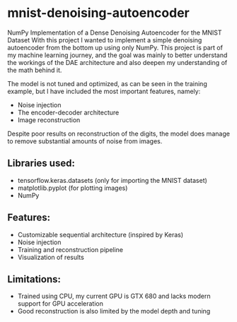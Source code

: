 # mnist-denoising-autoencoder
NumPy Implementation of a Dense Denoising Autoencoder for the MNIST Dataset 
With this project I wanted to implement a simple denoising autoencoder from the bottom up using only NumPy.
This project is part of my machine learning journey, and the goal was mainly to better understand the workings
of the DAE architecture and also deepen my understanding of the math behind it.

The model is not tuned and optimized, as can be seen in the training example, but I have included the most important features, namely:
- Noise injection
- The encoder-decoder architecture
- Image reconstruction

Despite poor results on reconstruction of the digits, the model does manage to remove substantial amounts of noise from images.

## Libraries used:
- tensorflow.keras.datasets (only for importing the MNIST dataset)
- matplotlib.pyplot (for plotting images)
- NumPy

## Features:
- Customizable sequential architecture (inspired by Keras)
- Noise injection
- Training and reconstruction pipeline
- Visualization of results

## Limitations:
- Trained using CPU, my current GPU is GTX 680 and lacks modern support for GPU acceleration
- Good reconstruction is also limited by the model depth and tuning

